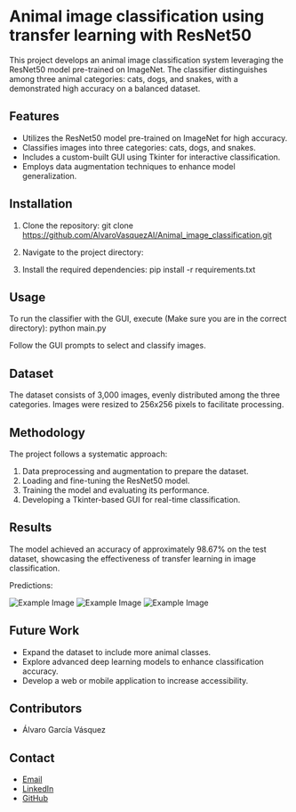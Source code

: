 # Animal image classification using transfer learning with ResNet50

This project develops an animal image classification system leveraging the ResNet50 model pre-trained on ImageNet. The classifier distinguishes among three animal categories: cats, dogs, and snakes, with a demonstrated high accuracy on a balanced dataset.

## Features

- Utilizes the ResNet50 model pre-trained on ImageNet for high accuracy.
- Classifies images into three categories: cats, dogs, and snakes.
- Includes a custom-built GUI using Tkinter for interactive classification.
- Employs data augmentation techniques to enhance model generalization.

## Installation

1. Clone the repository:
git clone https://github.com/AlvaroVasquezAI/Animal_image_classification.git

2. Navigate to the project directory:

3. Install the required dependencies:
pip install -r requirements.txt


## Usage

To run the classifier with the GUI, execute (Make sure you are in the correct directory):
python main.py

Follow the GUI prompts to select and classify images.

## Dataset

The dataset consists of 3,000 images, evenly distributed among the three categories. Images were resized to 256x256 pixels to facilitate processing.

## Methodology

The project follows a systematic approach:
1. Data preprocessing and augmentation to prepare the dataset.
2. Loading and fine-tuning the ResNet50 model.
3. Training the model and evaluating its performance.
4. Developing a Tkinter-based GUI for real-time classification.

## Results

The model achieved an accuracy of approximately 98.67% on the test dataset, showcasing the effectiveness of transfer learning in image classification.

Predictions:

![Example Image](Results/dog.png "Dog")
![Example Image](Results/cat.png "Cat")
![Example Image](Results/snake.png "Snake")

## Future Work

- Expand the dataset to include more animal classes.
- Explore advanced deep learning models to enhance classification accuracy.
- Develop a web or mobile application to increase accessibility.

## Contributors

- Álvaro García Vásquez

## Contact

- [Email](mailto:agarciav2102@alumno.ipn.mx)
- [LinkedIn](https://www.linkedin.com/in/álvaro-garcía-vásquez-8a2a001bb/)
- [GitHub](https://github.com/AlvaroVasquezAI)
